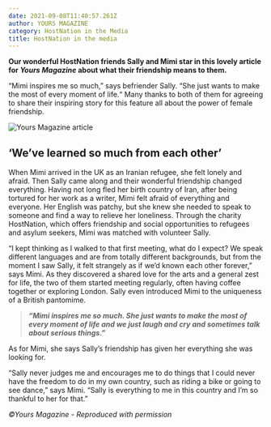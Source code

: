 ```yaml
---
date: 2021-09-08T11:40:57.261Z
author: YOURS MAGAZINE
category: HostNation in the Media
title: HostNation in the media
---
```

**Our wonderful HostNation friends Sally and Mimi star in this lovely article for *Yours Magazine* about what their friendship means to them.** 

“Mimi inspires me so much,” says befriender Sally. “She just wants to make the most of every moment of life.“ Many thanks to both of them for agreeing to share their inspiring story for this feature all about the power of female friendship.

![Yours Magazine article](/assets/yours-magazine-spread.png)

## ‘We’ve learned so much from each other’ 

When Mimi arrived in the UK as an Iranian refugee, she felt lonely and afraid. Then Sally came along and their wonderful friendship changed everything. Having not long fled her birth country of Iran, after being tortured for her work as a writer, Mimi felt afraid of everything and everyone. Her English was patchy, but she knew she needed to speak to someone and find a way to relieve her loneliness. Through the charity HostNation, which offers friendship and social opportunities to refugees and asylum seekers, Mimi was matched with volunteer Sally. 

“I kept thinking as I walked to that first meeting, what do I expect? We speak different languages and are from totally different backgrounds, but from the moment I saw Sally, it felt strangely as if we’d known each other forever,” says Mimi. As they discovered a shared love for the arts and a general zest for life, the two of them started meeting regularly, often having coffee together or exploring London. Sally even introduced Mimi to the uniqueness of a British pantomime. 

> ***“Mimi inspires me so much. She just wants to make the most of every moment of life and we just laugh and cry and sometimes talk about serious things.”*** 

As for Mimi, she says Sally’s friendship has given her everything she was looking for. 

“Sally never judges me and encourages me to do things that I could never have the freedom to do in my own country, such as riding a bike or going to see dance,” says Mimi. “Sally is everything to me in this country and I’m so thankful to her for that.”

*©Yours Magazine - Reproduced with permission*